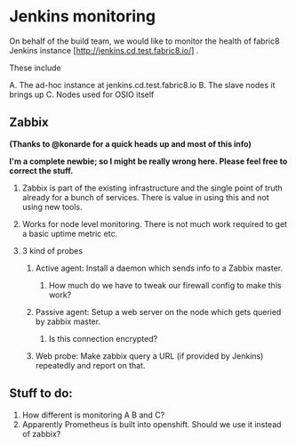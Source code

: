 # Jenkins monitoring

On behalf of the build team, we would like to monitor the health of fabric8 Jenkins instance [http://jenkins.cd.test.fabric8.io/] .

These include

  A. The ad-hoc instance at jenkins.cd.test.fabric8.io
  B. The slave nodes it brings up
  C. Nodes used for OSIO itself

## Zabbix

__(Thanks to @konarde for a quick heads up and most of this info)__

__I'm a complete newbie; so I might be really wrong here. Please feel free to
correct the stuff.__

  1. Zabbix is part of the existing infrastructure and the single point of truth
     already for a bunch of services. There is value in using this and not using
     new tools.

  2. Works for node level monitoring. There is not much work required to get a
     basic uptime metric etc.

  3. 3 kind of probes

     1. Active agent: Install a daemon which sends info to a Zabbix master.
        1. How much do we have to tweak our firewall config to make this work?

     2. Passive agent: Setup a web server on the node which gets queried by zabbix master.
        1. Is this connection encrypted?

     3. Web probe: Make zabbix query a URL (if provided by Jenkins) repeatedly
        and report on that.

## Stuff to do:

  1. How different is monitoring A B and C?
  2. Apparently Prometheus is built into openshift. Should we use it instead of
     zabbix?
